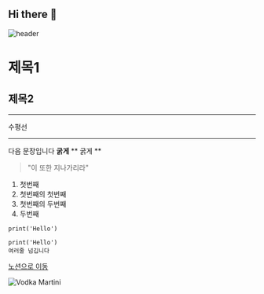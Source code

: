 ## Hi there 👋
![header](https://capsule-render.vercel.app/api?type=waving&color=auto&height=360&text=%EC%9D%98%EC%A7%80%EA%B0%80+%EB%90%A0+%EC%88%98+%EC%9E%88%EB%8A%94+%EA%B0%9C%EB%B0%9C%EC%9E%90&fontSize=70&fontAlign=50&fontAlignY=50&desc=%EB%A7%A4%EC%9D%BC+2%EC%8B%9C%EA%B0%84+%EC%A0%95%EB%8F%84+%EA%B3%B5%EB%B6%80+%EC%A7%84%ED%96%89&descSize=20&descAlign=50&descAlignY=60)

<!--
**panemyro/panemyro** is a ✨ _special_ ✨ repository because its `README.md` (this file) appears on your GitHub profile.

Here are some ideas to get you started:

- 🔭 I’m currently working on ...
- 🌱 I’m currently learning ...
- 👯 I’m looking to collaborate on ...
- 🤔 I’m looking for help with ...
- 💬 Ask me about ...
- 📫 How to reach me: ...
- 😄 Pronouns: ...
- ⚡ Fun fact: ...
-->

# 제목1
## 제목2

---
수평선
***

다음 문장입니다
**굵게**
** 굵게 **

> "이 또한 지나가리라"

1. 첫번째
  1. 첫번째의 첫번째
  2. 첫번째의 두번째
2. 두번째

`print('Hello')`

```
print('Hello')
여러줄 넘깁니다 
```

[노션으로 이동](https://naver.com)

![Vodka Martini](https://i.imgur.com/YJd5thO.jpeg)
